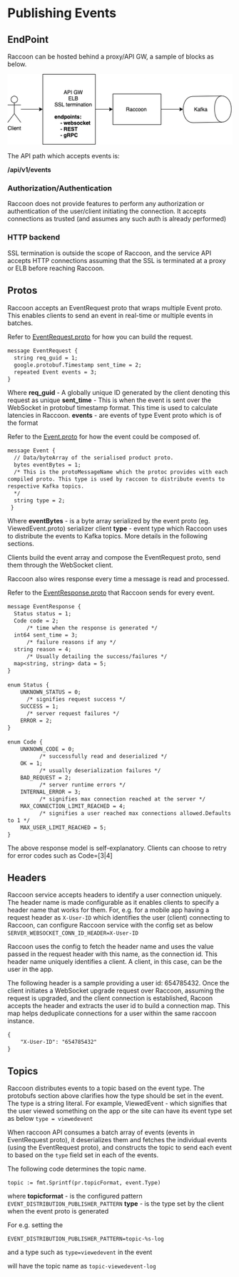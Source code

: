 # Publishing Events

## EndPoint

Raccoon can be hosted behind a proxy/API GW, a sample of blocks as below.

![](../.gitbook/assets/raccoon_ep.png)

The API path which accepts events is:

**/api/v1/events**

### Authorization/Authentication

Raccoon does not provide features to perform any authorization or authentication of the user/client initiating the connection. It accepts connections as trusted \(and assumes any such auth is already performed\)

### HTTP backend

SSL termination is outside the scope of Raccoon, and the service API accepts HTTP connections assuming that the SSL is terminated at a proxy or ELB before reaching Raccoon.

## Protos

Raccoon accepts an EventRequest proto that wraps multiple Event proto. This enables clients to send an event in real-time or multiple events in batches.

Refer to [EventRequest.proto](https://github.com/odpf/proton/blob/main/odpf/raccoon/EventRequest.proto) for how you can build the request.

```text
message EventRequest {
  string req_guid = 1;
  google.protobuf.Timestamp sent_time = 2;
  repeated Event events = 3;
}
```

Where **req\_guid** - A globally unique ID generated by the client denoting this request as unique **sent\_time** - This is when the event is sent over the WebSocket in protobuf timestamp format. This time is used to calculate latencies in Raccoon. **events** - are events of type Event proto which is of the format

Refer to the [Event.proto](https://github.com/odpf/proton/blob/main/odpf/raccoon/Event.proto) for how the event could be composed of.

```text
message Event {
  // Data/byteArray of the serialised product proto.
  bytes eventBytes = 1;
  /* This is the protoMessageName which the protoc provides with each compiled proto. This type is used by raccoon to distribute events to respective Kafka topics.
  */
  string type = 2;
 }
```

Where **eventBytes** - is a byte array serialized by the event proto \(eg. ViewedEvent.proto\) serializer client **type** - event type which Raccoon uses to distribute the events to Kafka topics. More details in the following sections.

Clients build the event array and compose the EventRequest proto, send them through the WebSocket client.

Raccoon also wires response every time a message is read and processed.

Refer to the [EventResponse.proto](https://github.com/odpf/proton/blob/main/odpf/raccoon/EventResponse.proto) that Raccoon sends for every event.

```text
message EventResponse {
  Status status = 1;
  Code code = 2;
      /* time when the response is generated */
  int64 sent_time = 3;
      /* failure reasons if any */
  string reason = 4;
      /* Usually detailing the success/failures */
  map<string, string> data = 5;
}

enum Status {
    UNKNOWN_STATUS = 0;
      /* signifies request success */
    SUCCESS = 1;
      /* server request failures */
    ERROR = 2;
}

enum Code {
    UNKNOWN_CODE = 0;
          /* successfully read and deserialized */
    OK = 1;
          /* usually deserialization failures */
    BAD_REQUEST = 2;
          /* server runtime errors */
    INTERNAL_ERROR = 3;
          /* signifies max connection reached at the server */
    MAX_CONNECTION_LIMIT_REACHED = 4;
          /* signifies a user reached max connections allowed.Defaults to 1 */
    MAX_USER_LIMIT_REACHED = 5;
}
```

The above response model is self-explanatory. Clients can choose to retry for error codes such as Code=\[3\|4\]

## Headers

Raccoon service accepts headers to identify a user connection uniquely. The header name is made configurable as it enables clients to specify a header name that works for them. For, e.g. for a mobile app having a request header as `X-User-ID` which identifies the user \(client\) connecting to Raccoon, can configure Raccoon service with the config set as below `SERVER_WEBSOCKET_CONN_ID_HEADER=X-User-ID`

Raccoon uses the config to fetch the header name and uses the value passed in the request header with this name, as the connection id. This header name uniquely identifies a client. A client, in this case, can be the user in the app.

The following header is a sample providing a user id: 654785432. Once the client initiates a WebSocket upgrade request over Raccoon, assuming the request is upgraded, and the client connection is established, Racoon accepts the header and extracts the user id to build a connection map. This map helps deduplicate connections for a user within the same raccoon instance.

```text
{
    "X-User-ID": "654785432"
}
```

## Topics

Raccoon distributes events to a topic based on the event type. The protobufs section above clarifies how the type should be set in the event. The type is a string literal. For example, ViewedEvent - which signifies that the user viewed something on the app or the site can have its event type set as below `type = viewedevent`

When raccoon API consumes a batch array of events \(events in EventRequest proto\), it deserializes them and fetches the individual events \(using the EventRequest proto\), and constructs the topic to send each event to based on the `type` field set in each of the events.

The following code determines the topic name.

```text
topic := fmt.Sprintf(pr.topicFormat, event.Type)
```

where **topicformat** - is the configured pattern `EVENT_DISTRIBUTION_PUBLISHER_PATTERN` **type** - is the type set by the client when the event proto is generated

For e.g. setting the

```text
EVENT_DISTRIBUTION_PUBLISHER_PATTERN=topic-%s-log
```

and a type such as `type=viewedevent` in the event

will have the topic name as `topic-viewedevent-log`

